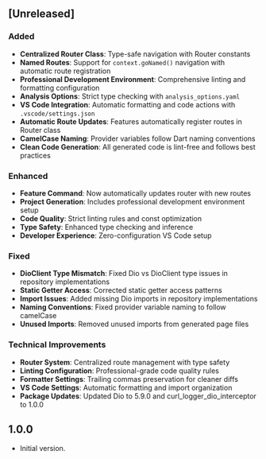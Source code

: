 ## [Unreleased]

### Added

- **Centralized Router Class**: Type-safe navigation with Router constants
- **Named Routes**: Support for `context.goNamed()` navigation with automatic route registration
- **Professional Development Environment**: Comprehensive linting and formatting configuration
- **Analysis Options**: Strict type checking with `analysis_options.yaml`
- **VS Code Integration**: Automatic formatting and code actions with `.vscode/settings.json`
- **Automatic Route Updates**: Features automatically register routes in Router class
- **CamelCase Naming**: Provider variables follow Dart naming conventions
- **Clean Code Generation**: All generated code is lint-free and follows best practices

### Enhanced

- **Feature Command**: Now automatically updates router with new routes
- **Project Generation**: Includes professional development environment setup
- **Code Quality**: Strict linting rules and const optimization
- **Type Safety**: Enhanced type checking and inference
- **Developer Experience**: Zero-configuration VS Code setup

### Fixed

- **DioClient Type Mismatch**: Fixed Dio vs DioClient type issues in repository implementations
- **Static Getter Access**: Corrected static getter access patterns
- **Import Issues**: Added missing Dio imports in repository implementations
- **Naming Conventions**: Fixed provider variable naming to follow camelCase
- **Unused Imports**: Removed unused imports from generated page files

### Technical Improvements

- **Router System**: Centralized route management with type safety
- **Linting Configuration**: Professional-grade code quality rules
- **Formatter Settings**: Trailing commas preservation for cleaner diffs
- **VS Code Settings**: Automatic formatting and import organization
- **Package Updates**: Updated Dio to 5.9.0 and curl_logger_dio_interceptor to 1.0.0

## 1.0.0

- Initial version.
